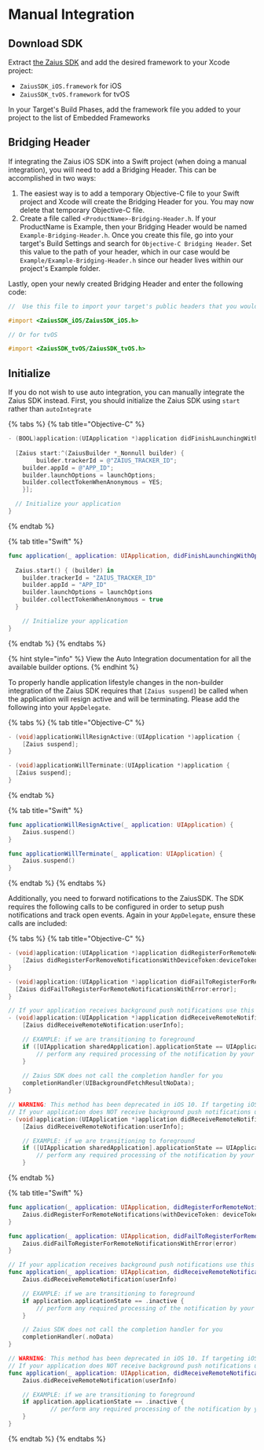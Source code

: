 # Manual Integration

## Download SDK

Extract [the Zaius SDK](https://s3.amazonaws.com/zaius-public/mobile-sdk/zaius-ios-tvos-sdk-2.1.0.tgz) and add the desired framework to your Xcode project:

* `ZaiusSDK_iOS.framework` for iOS
* `ZaiusSDK_tvOS.framework` for tvOS

In your Target's Build Phases, add the framework file you added to your project to the list of Embedded Frameworks

## Bridging Header

If integrating the Zaius iOS SDK into a Swift project \(when doing a manual integration\), you will need to add a Bridging Header. This can be accomplished in two ways:

1. The easiest way is to add a temporary Objective-C file to your Swift project and Xcode will create the Bridging Header for you. You may now delete that temporary Objective-C file.
2. Create a file called `<ProductName>-Bridging-Header.h`. If your ProductName is Example, then your Bridging Header would be named `Example-Bridging-Header.h`. Once you create this file, go into your target's Build Settings and search for `Objective-C Bridging Header`. Set this value to the path of your header, which in our case would be `Example/Example-Bridging-Header.h` since our header lives within our project's Example folder.

Lastly, open your newly created Bridging Header and enter the following code:

```objectivec
//  Use this file to import your target's public headers that you would like to expose to Swift.

#import <ZaiusSDK_iOS/ZaiusSDK_iOS.h>

// Or for tvOS

#import <ZaiusSDK_tvOS/ZaiusSDK_tvOS.h>
```

## Initialize

If you do not wish to use auto integration, you can manually integrate the Zaius SDK instead. First, you should initialize the Zaius SDK using `start` rather than `autoIntegrate`

{% tabs %}
{% tab title="Objective-C" %}
```objectivec
- (BOOL)application:(UIApplication *)application didFinishLaunchingWithOptions:(NSDictionary *)launchOptions {
  
  [Zaius start:^(ZaiusBuilder *_Nonnull builder) {
 		builder.trackerId = @"ZAIUS_TRACKER_ID";
    builder.appId = @"APP_ID";
    builder.launchOptions = launchOptions;
    builder.collectTokenWhenAnonymous = YES;
 	}];

  // Initialize your application
}
```
{% endtab %}

{% tab title="Swift" %}
```swift
func application(_ application: UIApplication, didFinishLaunchingWithOptions launchOptions: [UIApplicationLaunchOptionsKey: Any]?) -> Bool {
	
  Zaius.start() { (builder) in
  	builder.trackerId = "ZAIUS_TRACKER_ID"
    builder.appId = "APP_ID"
    builder.launchOptions = launchOptions
    builder.collectTokenWhenAnonymous = true
  }

	// Initialize your application
}
```
{% endtab %}
{% endtabs %}

{% hint style="info" %}
View the Auto Integration documentation for all the available builder options.
{% endhint %}

To properly handle application lifestyle changes in the non-builder integration of the Zaius SDK requires that `[Zaius suspend]` be called when the application will resign active and will be terminating. Please add the following into your `AppDelegate`.

{% tabs %}
{% tab title="Objective-C" %}
```objectivec
- (void)applicationWillResignActive:(UIApplication *)application {
	[Zaius suspend];
}

- (void)applicationWillTerminate:(UIApplication *)application {
  [Zaius suspend];
}
```
{% endtab %}

{% tab title="Swift" %}
```swift
func applicationWillResignActive(_ application: UIApplication) {
	Zaius.suspend()
}

func applicationWillTerminate(_ application: UIApplication) {
	Zaius.suspend()
}
```
{% endtab %}
{% endtabs %}

Additionally, you need to forward notifications to the ZaiusSDK. The SDK requires the following calls to be configured in order to setup push notifications and track open events. Again in your `AppDelegate`, ensure these calls are included:

{% tabs %}
{% tab title="Objective-C" %}
```objectivec
- (void)application:(UIApplication *)application didRegisterForRemoteNotificationsWithDeviceToken:(NSData *)deviceToken {
	[Zaius didRegisterForRemoveNotificationsWithDeviceToken:deviceToken];
}

- (void)application:(UIApplication *)application didFailToRegisterForRemoteNotificationsWithError:(NSError *)error {
  [Zaius didFailToRegisterForRemoteNotificationsWithError:error];
}

// If your application receives background push notifications use this implementation:
- (void)application:(UIApplication *)application didReceiveRemoteNotification:(NSDictionary *)userInfo fetchCompletionHandler:(void (^)(UIBackgroundFetchResult))completionHandler {
    [Zaius didReceiveRemoteNotification:userInfo];

    // EXAMPLE: if we are transitioning to foreground
    if ([UIApplication sharedApplication].applicationState == UIApplicationStateInactive) {
        // perform any required processing of the notification by your application
    }
    
    // Zaius SDK does not call the completion handler for you
    completionHandler(UIBackgroundFetchResultNoData);
}

// WARNING: This method has been deprecated in iOS 10. If targeting iOS 10 or above, use application:didReveiceRemoteNotification:fetchCompletionHandler instead.
// If your application does NOT receive background push notifications use this implementation:
- (void)application:(UIApplication *)application didReceiveRemoteNotification:(NSDictionary *)userInfo {
    [Zaius didReceiveRemoteNotification:userInfo];

    // EXAMPLE: if we are transitioning to foreground
    if ([UIApplication sharedApplication].applicationState == UIApplicationStateInactive) {
        // perform any required processing of the notification by your application
    }
```
{% endtab %}

{% tab title="Swift" %}
```swift
func application(_ application: UIApplication, didRegisterForRemoteNotificationsWithDeviceToken deviceToken: Data){
	Zaius.didRegisterForRemoteNotifications(withDeviceToken: deviceToken)
}

func application(_ application: UIApplication, didFailToRegisterForRemoteNotificationsWithError error: Error) {
	Zaius.didFailToRegisterForRemoteNotificationsWithError(error)
}

// If your application receives background push notifications use this implementation:
func application(_ application: UIApplication, didReceiveRemoteNotification userInfo: [AnyHashable : Any], fetchCompletionHandler completionHandler: @escaping (UIBackgroundFetchResult) -> Void) {
	Zaius.didReceiveRemoteNotification(userInfo)

	// EXAMPLE: if we are transitioning to foreground
	if application.applicationState == .inactive {
		// perform any required processing of the notification by your application
	}

	// Zaius SDK does not call the completion handler for you
	completionHandler(.noData)
}

// WARNING: This method has been deprecated in iOS 10. If targeting iOS 10 or above, use application:didReveiceRemoteNotification:fetchCompletionHandler instead.
// If your application does NOT receive background push notifications use this implementation:
func application(_ application: UIApplication, didReceiveRemoteNotification userInfo: [AnyHashable : Any]) {
    Zaius.didReceiveRemoteNotification(userInfo)

    // EXAMPLE: if we are transitioning to foreground
    if application.applicationState == .inactive {
		    // perform any required processing of the notification by your application
    }
}
```
{% endtab %}
{% endtabs %}

